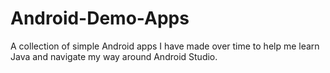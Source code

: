 # Android-Demo-Apps
A collection of simple Android apps I have made over time to help me learn Java and navigate my way around Android Studio.
